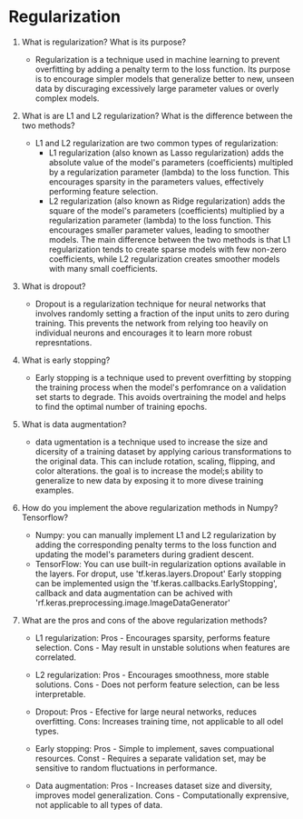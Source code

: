 # Regularization

1.  What is regularization? What is its purpose?

    - Regularization is a technique used in machine learning to prevent overfitting by adding a penalty term to the loss function. Its purpose is to encourage simpler models that generalize better to new, unseen data by discuraging excessively large parameter values or overly complex models.

2.  What is are L1 and L2 regularization? What is the difference between the two methods?

    - L1 and L2 regularization are two common types of regularization:
      - L1 regularization (also known as Lasso regularization) adds the absolute value of the model's parameters (coefficients) multipled by a regularization parameter (lambda) to the loss function. This encourages sparsity in the parameters values, effectively performing feature selection.
      - L2 regularization (also known as Ridge regularization) adds the square of the model's parameters (coefficients) multiplied by a regularization parameter (lambda) to the loss function. This encourages smaller parameter values, leading to smoother models. The main difference between the two methods is that L1 regularization tends to create sparse models with few non-zero coefficients, while L2 regularization creates smoother models with many small coefficients.

3.  What is dropout?

    - Dropout is a regularization technique for neural networks that involves randomly setting a fraction of the input units to zero during training. This prevents the network from relying too heavily on individual neurons and encourages it to learn more robust represntations.

4.  What is early stopping?

    - Early stopping is a technique used to prevent overfitting by stopping the training process when the model's perfomrance on a validation set starts to degrade. This avoids overtraining the model and helps to find the optimal number of training epochs.

5.  What is data augmentation?

    - data ugmentation is a technique used to increase the size and dicersity of a training dataset by applying carious transformations to the original data. This can include rotation, scaling, flipping, and color alterations. the goal is to increase the model;s ability to generalize to new data by exposing it to more divese training examples.

6.  How do you implement the above regularization methods in Numpy? Tensorflow?

    - Numpy: you can manually implement L1 and L2 regularization by adding the corresponding penalty terms to the loss function and updating the model's parameters during gradient descent.
    - TensorFlow: You can use built-in regularization options available in the layers. For droput, use 'tf.keras.layers.Dropout'
      Early stopping can be implemented usign the 'tf.keras.callbacks.EarlyStopping', callback and data augmentation can be achived with 'rf.keras.preprocessing.image.ImageDataGenerator'

7.  What are the pros and cons of the above regularization methods?

    - L1 regularization: Pros - Encourages sparsity, performs feature selection. Cons - May result in unstable solutions when features are correlated.

    - L2 regularization: Pros - Encourages smoothness, more stable solutions. Cons - Does not perform feature selection, can be less interpretable.

    - Dropout: Pros - Efective for large neural networks, reduces overfitting. Cons: Increases training time, not applicable to all odel types.

    - Early stopping: Pros - Simple to implement, saves compuational resources. Const - Requires a separate validation set, may be sensitive to random fluctuations in performance.

    - Data augmentation: Pros - Increases dataset size and diversity, improves model generalization. Cons - Computationally exprensive, not applicable to all types of data.
